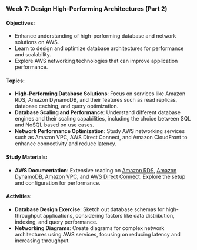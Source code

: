 ### Week 7: Design High-Performing Architectures (Part 2)

#### Objectives:
- Enhance understanding of high-performing database and network solutions on AWS.
- Learn to design and optimize database architectures for performance and scalability.
- Explore AWS networking technologies that can improve application performance.

#### Topics:
- **High-Performing Database Solutions**: Focus on services like Amazon RDS, Amazon DynamoDB, and their features such as read replicas, database caching, and query optimization.
- **Database Scaling and Performance**: Understand different database engines and their scaling capabilities, including the choice between SQL and NoSQL based on use cases.
- **Network Performance Optimization**: Study AWS networking services such as Amazon VPC, AWS Direct Connect, and Amazon CloudFront to enhance connectivity and reduce latency.

#### Study Materials:
- **AWS Documentation**: Extensive reading on [Amazon RDS](https://aws.amazon.com/rds/), [Amazon DynamoDB](https://aws.amazon.com/dynamodb/), [Amazon VPC](https://docs.aws.amazon.com/vpc/latest/userguide/what-is-amazon-vpc.html), and [AWS Direct Connect](https://aws.amazon.com/directconnect/). Explore the setup and configuration for performance.

#### Activities:
- **Database Design Exercise**: Sketch out database schemas for high-throughput applications, considering factors like data distribution, indexing, and query performance.
- **Networking Diagrams**: Create diagrams for complex network architectures using AWS services, focusing on reducing latency and increasing throughput.